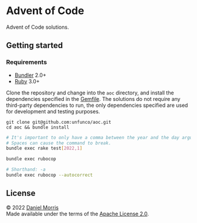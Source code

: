 # Advent of Code

Advent of Code solutions.

## Getting started

### Requirements

* [Bundler] 2.0+
* [Ruby] 3.0+

Clone the repository and change into the `aoc` directory, and install the
dependencies specified in the [Gemfile]. The solutions do not require any
third-party dependencies to run, the only dependencies specified are used for
development and testing purposes.

```
git clone git@github.com:unfunco/aoc.git
cd aoc && bundle install
```

```bash
# It's important to only have a comma between the year and the day arguments.
# Spaces can cause the command to break.
bundle exec rake test[2022,1]
```

```bash
bundle exec rubocop
```

```bash
# Shorthand: -a
bundle exec rubocop --autocorrect
```

## License

© 2022 [Daniel Morris]\
Made available under the terms of the [Apache License 2.0](LICENSE.md).

[bundler]: https://bundler.io
[daniel morris]: https://unfun.co
[gemfile]: Gemfile
[ruby]: https://www.ruby-lang.org
